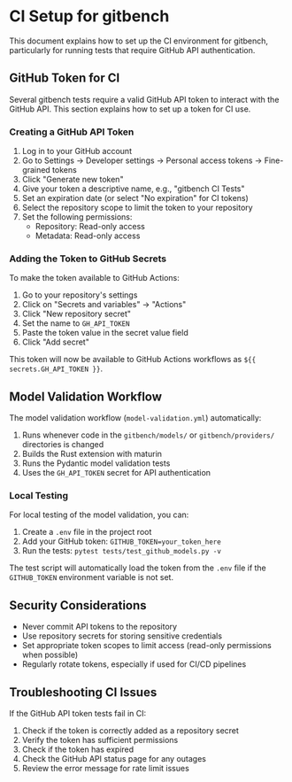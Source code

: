 # CI Setup for gitbench

This document explains how to set up the CI environment for gitbench, particularly for running tests that require GitHub API authentication.

## GitHub Token for CI

Several gitbench tests require a valid GitHub API token to interact with the GitHub API. This section explains how to set up a token for CI use.

### Creating a GitHub API Token

1. Log in to your GitHub account
2. Go to Settings → Developer settings → Personal access tokens → Fine-grained tokens
3. Click "Generate new token"
4. Give your token a descriptive name, e.g., "gitbench CI Tests"
5. Set an expiration date (or select "No expiration" for CI tokens)
6. Select the repository scope to limit the token to your repository
7. Set the following permissions:
   - Repository: Read-only access
   - Metadata: Read-only access

### Adding the Token to GitHub Secrets

To make the token available to GitHub Actions:

1. Go to your repository's settings
2. Click on "Secrets and variables" → "Actions"
3. Click "New repository secret"
4. Set the name to `GH_API_TOKEN`
5. Paste the token value in the secret value field
6. Click "Add secret"

This token will now be available to GitHub Actions workflows as `${{ secrets.GH_API_TOKEN }}`.

## Model Validation Workflow

The model validation workflow (`model-validation.yml`) automatically:

1. Runs whenever code in the `gitbench/models/` or `gitbench/providers/` directories is changed
2. Builds the Rust extension with maturin
3. Runs the Pydantic model validation tests
4. Uses the `GH_API_TOKEN` secret for API authentication

### Local Testing

For local testing of the model validation, you can:

1. Create a `.env` file in the project root
2. Add your GitHub token: `GITHUB_TOKEN=your_token_here`
3. Run the tests: `pytest tests/test_github_models.py -v`

The test script will automatically load the token from the `.env` file if the `GITHUB_TOKEN` environment variable is not set.

## Security Considerations

- Never commit API tokens to the repository
- Use repository secrets for storing sensitive credentials
- Set appropriate token scopes to limit access (read-only permissions when possible)
- Regularly rotate tokens, especially if used for CI/CD pipelines

## Troubleshooting CI Issues

If the GitHub API token tests fail in CI:

1. Check if the token is correctly added as a repository secret
2. Verify the token has sufficient permissions
3. Check if the token has expired
4. Check the GitHub API status page for any outages
5. Review the error message for rate limit issues